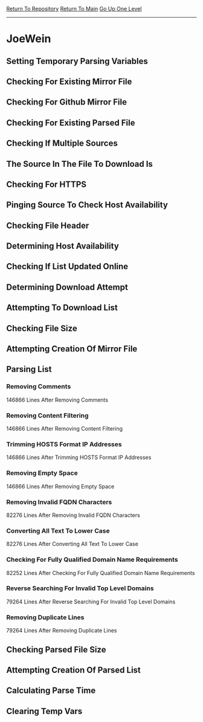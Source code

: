 [Return To Repository](https://github.com/deathbybandaid/piholeparser/)
[Return To Main](https://github.com/deathbybandaid/piholeparser/blob/master/RecentRunLogs/Mainlog.md)
[Go Up One Level](https://github.com/deathbybandaid/piholeparser/blob/master/RecentRunLogs/TopLevelScripts/30-Processing-External-Blacklists.md)
____________________________________
# JoeWein
## Setting Temporary Parsing Variables
## Checking For Existing Mirror File
## Checking For Github Mirror File
## Checking For Existing Parsed File
## Checking If Multiple Sources
## The Source In The File To Download Is
## Checking For HTTPS
## Pinging Source To Check Host Availability
## Checking File Header
## Determining Host Availability
## Checking If List Updated Online
## Determining Download Attempt
## Attempting To Download List
## Checking File Size
## Attempting Creation Of Mirror File
## Parsing List
### Removing Comments
146866 Lines After Removing Comments
### Removing Content Filtering
146866 Lines After Removing Content Filtering
### Trimming HOSTS Format IP Addresses
146866 Lines After Trimming HOSTS Format IP Addresses
### Removing Empty Space
146866 Lines After Removing Empty Space
### Removing Invalid FQDN Characters
82276 Lines After Removing Invalid FQDN Characters
### Converting All Text To Lower Case
82276 Lines After Converting All Text To Lower Case
### Checking For Fully Qualified Domain Name Requirements
82252 Lines After Checking For Fully Qualified Domain Name Requirements
### Reverse Searching For Invalid Top Level Domains
79264 Lines After Reverse Searching For Invalid Top Level Domains
### Removing Duplicate Lines
79264 Lines After Removing Duplicate Lines
## Checking Parsed File Size
## Attempting Creation Of Parsed List
## Calculating Parse Time
## Clearing Temp Vars
